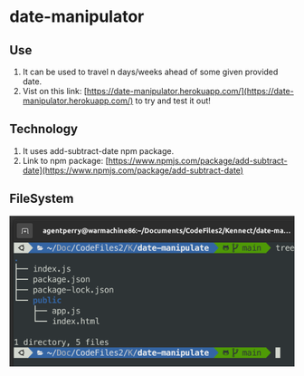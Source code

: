 # date-manipulator

## Use
1. It can be used to travel n days/weeks ahead of some given provided date.
2. Vist on this link: [https://date-manipulator.herokuapp.com/](https://date-manipulator.herokuapp.com/) to try and test it out!

## Technology
1. It uses add-subtract-date npm package. 
2. Link to npm package: [https://www.npmjs.com/package/add-subtract-date](https://www.npmjs.com/package/add-subtract-date)

## FileSystem

![photo.png](photo.png)
